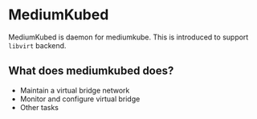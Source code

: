 # MediumKubed

MediumKubed is daemon for mediumkube. This is introduced to support `libvirt` backend. 

## What does mediumkubed does?
- Maintain a virtual bridge network
- Monitor and configure virtual bridge
- Other tasks 